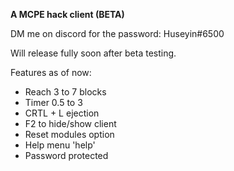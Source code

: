 **A MCPE hack client (BETA)**

DM me on discord for the password: Huseyin#6500

Will release fully soon after beta testing.



Features as of now:
- Reach 3 to 7 blocks
- Timer 0.5 to 3
- CRTL + L ejection
- F2 to hide/show client
- Reset modules option
- Help menu 'help'
- Password protected
